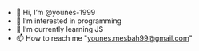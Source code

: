 - 👋 Hi, I’m @younes-1999
- 👀 I’m interested in programming
- 🌱 I’m currently learning JS
- 📫 How to reach me "younes.mesbah99@gmail.com"


<!---
younes-1999/younes-1999 is a ✨ special ✨ repository because its `README.md` (this file) appears on your GitHub profile.
You can click the Preview link to take a look at your changes.
--->
